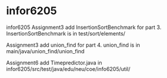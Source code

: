 # infor6205
infor6205
Assignment3 add InsertionSortBenchmark for part 3.
InsertionSortBenchmark is in test/sort/elements/

Assignment3 add union_find for part 4.
union_find is in main/java/union_find/union_find


Assignment6 add Timepredictor.java in infor6205/src/test/java/edu/neu/coe/info6205/util/
